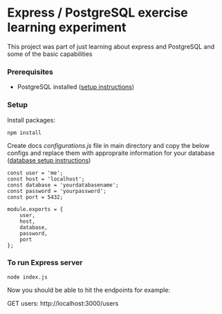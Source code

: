 # Express / PostgreSQL exercise learning experiment
This project was part of just learning about express and PostgreSQL and some of the basic capabilities

### Prerequisites
- PostgreSQL installed ([setup instructions](https://www.postgresqltutorial.com/install-postgresql//))


### Setup
Install packages:

`npm install`

Create docs *configurations.js* file in main directory and copy the below configs and replace them with appropraite information for your database ([database setup instructions](https://www.postgresqltutorial.com/connect-to-postgresql-database/)) 

    const user = 'me';
    const host = 'localhost';
    const database = 'yourdatabasename';
    const password = 'yourpassword';
    const port = 5432;
    
    module.exports = {
	    user,
	    host,
    	database,
    	password,
    	port
    };



### To run Express server

`node index.js`

Now you should be able to hit the endpoints for example:

GET users: http://localhost:3000/users